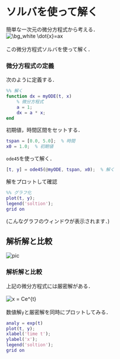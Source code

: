 # ソルバを使って解く
簡単な一次元の微分方程式から考える．  
<img src="https://latex.codecogs.com/png.image?\dpi{120}&space;\bg_white&space;\dot{x}=ax" title="\bg_white \dot{x}=ax" />  
<br>
この微分方程式ソルバを使って解く．  

### 微分方程式の定義
次のように定義する．  
```MATLAB
%% 解く
function dx = myODE(t, x)
    % 微分方程式
    a = 1;
    dx = a * x;
end
```
初期値，時間区間をセットする．  
```MATLAB
tspan = [0.0, 5.0];  % 時間
x0 = 1.0;  % 初期値
```
`ode45`を使って解く．  
```MATLAB
[t, y] = ode45(@myODE, tspan, x0);  % 解く
```
解をプロットして確認  
```MATLAB
%% グラフ化
plot(t, y);
legend('soltion');
grid on
```
(こんなグラフのウィンドウが表示されます．)  


## 解析解と比較
![pic](picture/eb1.png)

### 解析解と比較
上記の微分方程式には厳密解がある．  
<br>
<img src="https://latex.codecogs.com/svg.image?x&space;=&space;Ce^{t}" title="x = Ce^{t}" />  
<br>
数値解`y`と厳密解を同時にプロットしてみる．  

```MATLAB
analy = exp(t)
plot(t, y);
xlabel('time t');
ylabel('x');
legend('soltion');
grid on
```